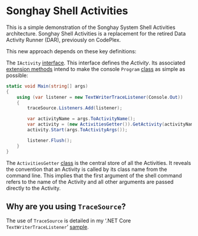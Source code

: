 # Songhay Shell Activities

This is a simple demonstration of the Songhay System Shell Activities architecture. Songhay Shell Activities is a replacement for the retired Data Activity Runner (DAR), previously on CodePlex.

This new approach depends on these key definitions:

The `IActivity` [interface](https://github.com/BryanWilhite/Songhay.HelloWorlds.Activities/blob/master/Songhay.HelloWorlds.Activities/Models/IActivity.cs). This interface defines the _Activity_. Its associated [extension methods](https://github.com/BryanWilhite/Songhay.HelloWorlds.Activities/blob/master/Songhay.HelloWorlds.Activities/Extensions/IActivityExtensions.cs) intend to make the console `Program` [class](./Songhay.HelloWorlds.Shell/Program.cs) as simple as possible:

```c#
static void Main(string[] args)
{
    using (var listener = new TextWriterTraceListener(Console.Out))
    {
        traceSource.Listeners.Add(listener);

        var activityName = args.ToActivityName();
        var activity = (new ActivitiesGetter()).GetActivity(activityName);
        activity.Start(args.ToActivityArgs());

        listener.Flush();
    }
}
```

The `ActivitiesGetter` [class](./Songhay.HelloWorlds.Activities/ActivitiesGetter.cs) is the central store of all the Activities. It reveals the convention that an Activity is called by its class name from the command line. This implies that the first argument of the shell command refers to the name of the Activity and all other arguments are passed directly to the Activity.

## Why are you using `TraceSource`?

The use of `TraceSource` is detailed in my ‘.NET Core `TextWriterTraceListener`’ [sample](https://github.com/BryanWilhite/dotnet-core/tree/master/dotnet-console-textwritertracelistener).
